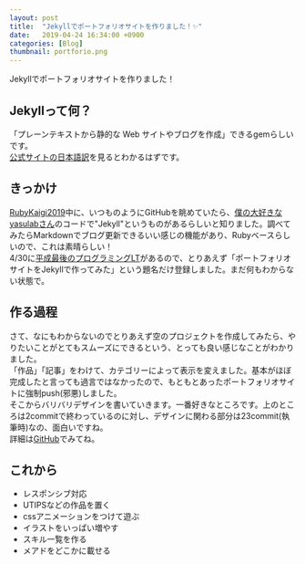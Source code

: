 ```yaml
---
layout: post
title:  "Jekyllでポートフォリオサイトを作りました！✨"
date:   2019-04-24 16:34:00 +0900
categories: [Blog]
thumbnail: portforio.png
---
```

Jekyllでポートフォリオサイトを作りました！
## Jekyllって何？
「プレーンテキストから静的な Web サイトやブログを作成」できるgemらしいです。<br>
[公式サイトの日本語訳](https://jekyllrb-ja.github.io/)を見るとわかるはずです。

## きっかけ
[RubyKaigi2019](https://rubykaigi.org/2019)中に、いつものようにGitHubを眺めていたら、[僕の大好きなyasulabさん](https://github.com/yasslab/yasslab.jp)のコードで"Jekyll"というものがあるらしいと知りました。調べてみたらMarkdownでブログ更新できるいい感じの機能があり、Rubyベースらしいので、これは素晴らしい！<br>4/30に[平成最後のプログラミングLT](https://npoint.connpass.com/event/118783/)があるので、とりあえず「ポートフォリオサイトをJekyllで作ってみた」という題名だけ登録しました。まだ何もわからない状態で。

## 作る過程
さて、なにもわからないのでとりあえず空のプロジェクトを作成してみたら、やりたいことがとてもスムーズにできるという、とっても良い感じなことがわかりました。<br>
「作品」「記事」をわけて、カテゴリーによって表示を変えました。基本がほぼ完成したと言っても過言ではなかったので、もともとあったポートフォリオサイトに強制push(邪悪)しました。<br>
そこからバリバリデザインを書いていきます。一番好きなところです。上のところは2commitで終わっているのに対し、デザインに関わる部分は23commit(執筆時)なの、面白いですね。<br>
詳細は[GitHub](https://github.com/yuki384/yuki384.github.io)でみてね。

## これから
- レスポンシブ対応
- UTIPSなどの作品を置く
- cssアニメーションをつけて遊ぶ
- イラストをいっぱい増やす
- スキル一覧を作る
- メアドをどこかに載せる
